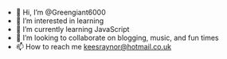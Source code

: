 - 👋 Hi, I’m @Greengiant6000
- 👀 I’m interested in learning
- 🌱 I’m currently learning JavaScript
- 💞️ I’m looking to collaborate on blogging, music, and fun times
- 📫 How to reach me keesraynor@hotmail.co.uk

<!---
Greengiant6000/Greengiant6000 is a ✨ special ✨ repository because its `README.md` (this file) appears on your GitHub profile.
You can click the Preview link to take a look at your changes.
--->
